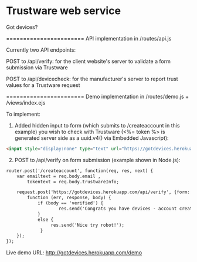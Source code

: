 Trustware web service
=======================
Got devices?

=======================
API implementation in /routes/api.js


Currently two API endpoints:

POST to /api/verify: for the client website's server to validate a form submission via Trustware

POST to /api/devicecheck: for the manufacturer's server to report trust values for a Trustware request

=======================
Demo implementation in /routes/demo.js + /views/index.ejs


To implement:

1. Added hidden input to form (which submits to /createaccount in this example) you wish to check with Trustware (<%= token %> is generated server side as a uuid.v4() via Embedded Javascript):

```html
<input style="display:none" type="text" url="https://gotdevices.herokuapp.com/api/devicecheck" value=<%= token %> id="trustwareInfo" name="trustwareInfo">
```

2. POST to /api/verify on form submission (example shown in Node.js):

```html
router.post('/createaccount', function(req, res, next) { 
	var emailtext = req.body.email , 
		tokentext = req.body.trustwareInfo;

	request.post('https://gotdevices.herokuapp.com/api/verify', {form: {email: emailtext, token: tokentext}}, 
		function (err, response, body) {
		  	if (body == 'verified') {
					res.send('Congrats you have devices - account created'); 
			}
			else {
				 res.send('Nice try robot!');
			 }
	}); 
}); 
```


Live demo URL: http://gotdevices.herokuapp.com/demo